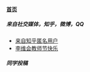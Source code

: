 
#### [首页](?file=home-首页)

##### 来自社交媒体，知乎，微博，QQ
- [来自知乎匿名用户](?file=001-主流高通工程机介绍/01-高通888工程机 "鲁迅十分恶心")
- [李维会教师节快乐](?file=001-主流高通工程机介绍/02-高通865工程机 "李维会教师节快乐")

##### 同学投稿


